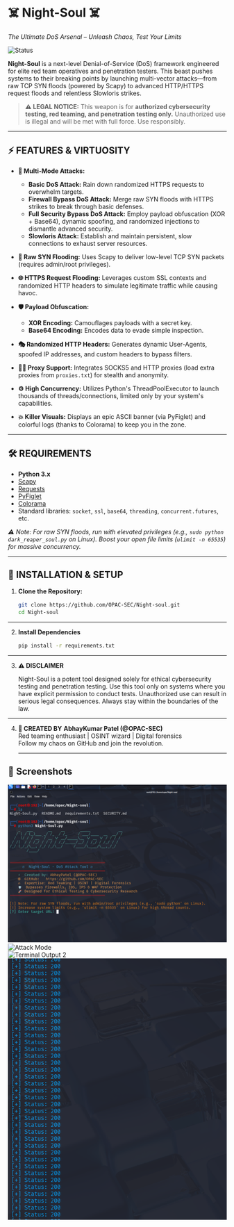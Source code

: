 # ☠️ Night-Soul ☠️
*The Ultimate DoS Arsenal – Unleash Chaos, Test Your Limits*

![Status](https://img.shields.io/badge/STATUS-UNSTOPPABLE-red)

**Night-Soul** is a next-level Denial-of-Service (DoS) framework engineered for elite red team operatives and penetration testers. This beast pushes systems to their breaking points by launching multi-vector attacks—from raw TCP SYN floods (powered by Scapy) to advanced HTTP/HTTPS request floods and relentless Slowloris strikes.

> **⚠️ LEGAL NOTICE:** This weapon is for **authorized cybersecurity testing, red teaming, and penetration testing only.** Unauthorized use is illegal and will be met with full force. Use responsibly.

---

## ⚡ FEATURES & VIRTUOSITY

- **🚀 Multi-Mode Attacks:**  
  - **Basic DoS Attack:** Rain down randomized HTTPS requests to overwhelm targets.  
  - **Firewall Bypass DoS Attack:** Merge raw SYN floods with HTTPS strikes to break through basic defenses.  
  - **Full Security Bypass DoS Attack:** Employ payload obfuscation (XOR + Base64), dynamic spoofing, and randomized injections to dismantle advanced security.  
  - **Slowloris Attack:** Establish and maintain persistent, slow connections to exhaust server resources.

- **🔫 Raw SYN Flooding:** Uses Scapy to deliver low-level TCP SYN packets (requires admin/root privileges).

- **🌐 HTTPS Request Flooding:** Leverages custom SSL contexts and randomized HTTP headers to simulate legitimate traffic while causing havoc.

- **🛡 Payload Obfuscation:**  
  - **XOR Encoding:** Camouflages payloads with a secret key.  
  - **Base64 Encoding:** Encodes data to evade simple inspection.

- **🎭 Randomized HTTP Headers:** Generates dynamic User-Agents, spoofed IP addresses, and custom headers to bypass filters.

- **🕵️‍♂️ Proxy Support:** Integrates SOCKS5 and HTTP proxies (load extra proxies from `proxies.txt`) for stealth and anonymity.

- **⚙️ High Concurrency:** Utilizes Python's ThreadPoolExecutor to launch thousands of threads/connections, limited only by your system's capabilities.

- **💥 Killer Visuals:** Displays an epic ASCII banner (via PyFiglet) and colorful logs (thanks to Colorama) to keep you in the zone.

---

## 🛠️ REQUIREMENTS

- **Python 3.x**  
- [Scapy](https://scapy.net/)  
- [Requests](https://docs.python-requests.org/)  
- [PyFiglet](https://github.com/pwaller/pyfiglet)  
- [Colorama](https://github.com/tartley/colorama)  
- Standard libraries: `socket`, `ssl`, `base64`, `threading`, `concurrent.futures`, etc.

*⚠️ Note: For raw SYN floods, run with elevated privileges (e.g., `sudo python dark_reaper_soul.py` on Linux). Boost your open file limits (`ulimit -n 65535`) for massive concurrency.*

---

## 🚀 INSTALLATION & SETUP

1. **Clone the Repository:**
   ```bash
   git clone https://github.com/OPAC-SEC/Night-soul.git
   cd Night-soul
   ```

---

2. **Install Dependencies**
   ```bash
   pip install -r requirements.txt
   ```

---

3. **⚠️ DISCLAIMER**

    Night-Soul is a potent tool designed solely for ethical cybersecurity testing and penetration testing. Use this tool only on systems where you have
   explicit permission to conduct tests. Unauthorized use can result in serious legal consequences. Always stay within the boundaries of the law.

---   

4. **👤 CREATED BY**
   **AbhayKumar Patel (@OPAC-SEC)**  
   Red teaming enthusiast | OSINT wizard | Digital forensics  
   Follow my chaos on GitHub and join the revolution.

   ---
## 📸 Screenshots
![Tool Image](images/tool%20image.png)  
![Attack Mode](images/attack%20mode.png)  
![Terminal Output 2](images/terminal%20output2.png) 
![Terminal Output](images/terminal%20output.png)

